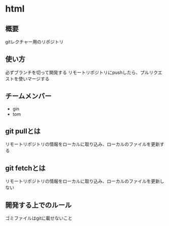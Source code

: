 # html

## 概要
gitレクチャー用のリポジトリ

## 使い方
必ずブランチを切って開発する
リモートリポジトリにpushしたら、プルリクエストを使いマージする

## チームメンバー
* gin
* tom

## git pullとは
リモートリポジトリの情報をローカルに取り込み、ローカルのファイルを更新する

## git fetchとは
リモートリポジトリの情報をローカルに取り込み、ローカルのファイルを更新しない

## 開発する上でのルール
ゴミファイルはgitに載せないこと
